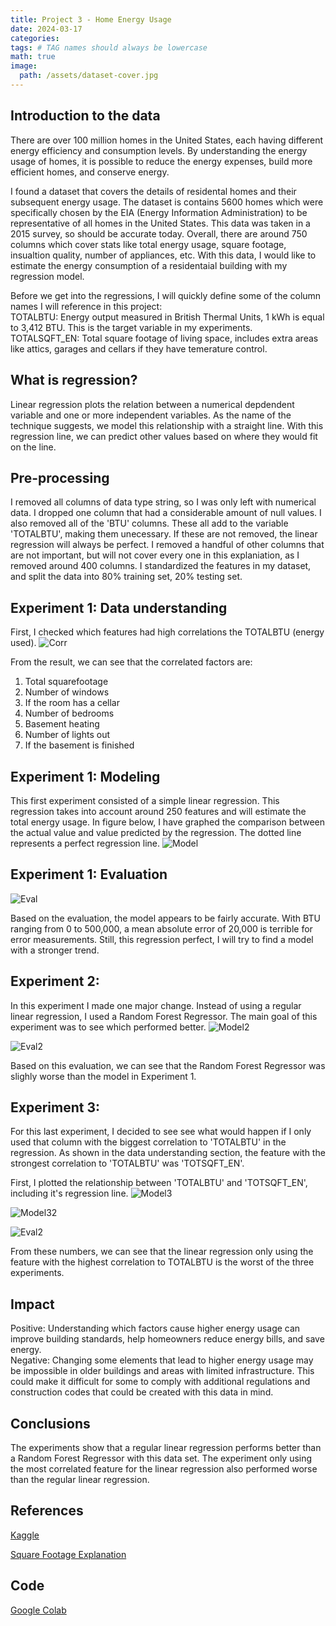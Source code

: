 ```yaml
---
title: Project 3 - Home Energy Usage
date: 2024-03-17
categories: 
tags: # TAG names should always be lowercase
math: true
image:
  path: /assets/dataset-cover.jpg
---
```


## Introduction to the data
There are over 100 million homes in the United States, each having different energy efficiency and consumption levels. By understanding the energy usage of homes, it is possible to reduce the energy expenses, build more efficient homes, and conserve energy.

I found a dataset that covers the details of residental homes and their subsequent energy usage. The dataset is contains 5600 homes which were specifically chosen by the EIA (Energy Information Administration) to be representative of all homes in the United States. This data was taken in a 2015 survey, so should be accurate today. Overall, there are around 750 columns which cover stats like total energy usage, square footage, insualtion quality, number of appliances, etc. With this data, I would like to estimate the energy consumption of a residentaial building with my regression model.

Before we get into the regressions, I will quickly define some of the column names I will reference in this project:<br>
TOTALBTU: Energy output measured in British Thermal Units, 1 kWh is equal to 3,412 BTU. This is the target variable in my experiments.<br>
TOTALSQFT_EN: Total square footage of living space, includes extra areas like attics, garages and cellars if they have temerature control.<br>

## What is regression?
Linear regression plots the relation between a numerical depdendent variable and one or more independent variables. As the name of the technique suggests, we model this relationship with a straight line. With this regression line, we can predict other values based on where they would fit on the line.

## Pre-processing
I removed all columns of data type string, so I was only left with numerical data. I dropped one column that had a considerable amount of null values. I also removed all of the 'BTU' columns. These all add to the variable 'TOTALBTU', making them unecessary. If these are not removed, the linear regression will always be perfect. I removed a handful of other columns that are not important, but will not cover every one in this explaniation, as I removed around 400 columns. I standardized the features in my dataset, and split the data into 80% training set, 20% testing set. 

## Experiment 1: Data understanding
First, I checked which features had high correlations the TOTALBTU (energy used). 
![Corr](assets/cor.png)

From the result, we can see that the correlated factors are:
1. Total squarefootage
2. Number of windows
3. If the room has a cellar
4. Number of bedrooms
5. Basement heating
6. Number of lights out
7. If the basement is finished

## Experiment 1: Modeling
This first experiment consisted of a simple linear regression. This regression takes into account around 250 features and will estimate the total energy usage. In figure below, I have graphed the comparison between the actual value and value predicted by the regression. The dotted line represents a perfect regression line.
![Model](assets/exp1d.png)


## Experiment 1: Evaluation
![Eval](assets/exp1e.png)

Based on the evaluation, the model appears to be fairly accurate. With BTU ranging from 0 to 500,000, a mean absolute error of 20,000 is terrible for error measurements. Still, this regression perfect, I will try to find a model with a stronger trend.

## Experiment 2:
In this experiment I made one major change. Instead of using a regular linear regression, I used a Random Forest Regressor. The main goal of this experiment was to see which performed better.
![Model2](assets/exp2d.png)

![Eval2](assets/exp2e.png)

Based on this evaluation, we can see that the Random Forest Regressor was slighly worse than the model in Experiment 1.

## Experiment 3:
For this last experiment, I decided to see see what would happen if I only used that column with the biggest correlation to 'TOTALBTU' in the regression. As shown in the data understanding section, the feature with the strongest correlation to 'TOTALBTU' was 'TOTSQFT_EN'.

First, I plotted the relationship between 'TOTALBTU' and 'TOTSQFT_EN', including it's regression line.
![Model3](assets/exp3.png)


![Model32](assets/exp32.png)

![Eval2](assets/exp3e.png)

From these numbers, we can see that the linear regression only using the feature with the highest correlation to TOTALBTU is the worst of the three experiments.

## Impact
Positive: Understanding which factors cause higher energy usage can improve building standards, help homeowners reduce energy bills, and save energy. <br>
Negative: Changing some elements that lead to higher energy usage may be impossible in older buildings and areas with limited infrastructure. This could make it difficult for some to comply with additional regulations and construction codes that could be created with this data in mind.

## Conclusions
The experiments show that a regular linear regression performs better than a Random Forest Regressor with this data set. The experiment only using the most correlated feature for the linear regression also performed worse than the regular linear regression. 

## References 

[Kaggle](https://www.kaggle.com/datasets/claytonmiller/2015-residential-energy-consumption-survey/code)

[Square Footage Explanation](https://www.eia.gov/consumption/residential/reports/2015/squarefootage/pdf/2015_recs_squarefootage.pdf)

## Code
[Google Colab](https://colab.research.google.com/drive/1-78h1AG8bzTcDtDo9icW2rIlKqsRSXsM?usp=sharing)

